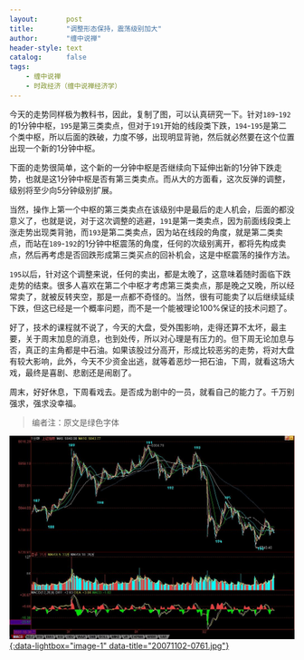 ```yaml
---
layout:       post
title:        "调整形态保持，震荡级别加大"
author:       "缠中说禅"
header-style: text
catalog:      false
tags:
    - 缠中说禅
    - 时政经济（缠中说禅经济学）
---
```


今天的走势同样极为教科书，因此，复制了图，可以认真研究一下。针对`189`-`192`的1分钟中枢，`195`是第三类卖点，但对于`191`开始的线段类下跌，`194`-`195`是第二个类中枢，所以后面的跌破，力度不够，出现明显背驰，然后就必然要在这个位置出现一个新的1分钟中枢。



下面的走势很简单，这个新的一分钟中枢是否继续向下延伸出新的1分钟下跌走势，也就是这1分钟中枢是否有第三类卖点。而从大的方面看，这次反弹的调整，级别将至少向5分钟级别扩展。



当然，操作上第一个中枢的第三类卖点在该级别中是最后的走人机会，后面的都没意义了，也就是说，对于这次调整的逃避，`191`是第一类卖点，因为前面线段类上涨走势出现类背驰，而`193`是第二类卖点，因为站在线段的角度，就是第二类卖点，而站在`189`-`192`的1分钟中枢震荡的角度，任何的次级别离开，都将先构成卖点，然后再考虑是否回跌形成第三类买点的回补机会，这是中枢震荡的操作方法。



`195`以后，针对这个调整来说，任何的卖出，都是太晚了，这意味着随时面临下跌走势的结束。很多人喜欢在第二个中枢才考虑第三类卖点，那是晚之又晚，所以经常卖了，就被反转夹空，那是一点都不奇怪的。当然，很有可能卖了以后继续延续下跌，但这已经是一个概率问题，而不是一个能被理论100%保证的技术问题了。



好了，技术的课程就不说了，今天的大盘，受外围影响，走得还算不太坏，最主要，关于周末加息的消息，也到处传，所以对心理是有压力的。但下周无论加息与否，真正的主角都是中石油。如果该股过分高开，形成比较恶劣的走势，将对大盘有较大影响，此外，今天不少资金出逃，就等着恶炒一把石油，下周，就看这场大戏，最终是喜剧、悲剧还是闹剧了。



周末，好好休息，下周看戏去。是否成为剧中的一员，就看自己的能力了。千万别强求，强求没幸福。



> 编者注：原文是绿色字体



[![](/img/czsc/20071102-0761.jpg){:data-lightbox="image-1" data-title="20071102-0761.jpg"}](/img/czsc/20071102-0761.jpg)
